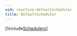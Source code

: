 ```yaml
---
uid: reactive-defaultscheduler
title: DefaultScheduler
---
```


[!include[Schedulers](~/articles/reactive-schedulers.md)]
